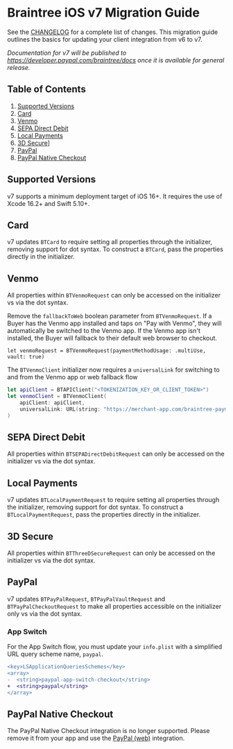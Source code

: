 # Braintree iOS v7 Migration Guide

See the [CHANGELOG](/CHANGELOG.md) for a complete list of changes. This migration guide outlines the basics for updating your client integration from v6 to v7.

_Documentation for v7 will be published to https://developer.paypal.com/braintree/docs once it is available for general release._

## Table of Contents

1. [Supported Versions](#supported-versions)
1. [Card](#card)
1. [Venmo](#venmo)
1. [SEPA Direct Debit](#sepa-direct-debit)
1. [Local Payments](#local-payments)
1. [3D Secure](#3d-secure)]
1. [PayPal](#paypal)
1. [PayPal Native Checkout](#paypal-native-checkout)

## Supported Versions

v7 supports a minimum deployment target of iOS 16+. It requires the use of Xcode 16.2+ and Swift 5.10+.

## Card
v7 updates `BTCard` to require setting all properties through the initializer, removing support for dot syntax. To construct a `BTCard`, pass the properties directly in the initializer.

## Venmo
All properties within `BTVenmoRequest` can only be accessed on the initializer vs via the dot syntax.

Remove the `fallbackToWeb` boolean parameter from `BTVenmoRequest`. If a Buyer has the Venmo app installed and taps on "Pay with Venmo", they will automatically be switched to the Venmo app. If the Venmo app isn't installed, the Buyer will fallback to their default web browser to checkout.

```
let venmoRequest = BTVenmoRequest(paymentMethodUsage: .multiUse, vault: true)
```

The `BTVenmoClient` initializer now requires a `universalLink` for switching to and from the Venmo app or web fallback flow

```swift
let apiClient = BTAPIClient("<TOKENIZATION_KEY_OR_CLIENT_TOKEN>")
let venmoClient = BTVenmoClient(
    apiClient: apiClient, 
    universalLink: URL(string: "https://merchant-app.com/braintree-payments")! // merchant universal link
)
```

## SEPA Direct Debit
All properties within `BTSEPADirectDebitRequest` can only be accessed on the initializer vs via the dot syntax.

## Local Payments
v7 updates `BTLocalPaymentRequest` to require setting all properties through the initializer, removing support for dot syntax. To construct a `BTLocalPaymentRequest`, pass the properties directly in the initializer.

## 3D Secure
All properties within `BTThreeDSecureRequest` can only be accessed on the initializer vs via the dot syntax.

## PayPal

v7 updates `BTPayPalRequest`, `BTPayPalVaultRequest` and `BTPayPalCheckoutRequest` to make all properties accessible on the initializer only vs via the dot syntax.

### App Switch
For the App Switch flow, you must update your `info.plist` with a simplified URL query scheme name, `paypal`.

```diff
<key>LSApplicationQueriesSchemes</key>
<array>
-  <string>paypal-app-switch-checkout</string>
+  <string>paypal</string>
</array>
```

## PayPal Native Checkout
The PayPal Native Checkout integration is no longer supported. Please remove it from your app and 
use the [PayPal (web)](https://developer.paypal.com/braintree/docs/guides/paypal/overview/ios/v6) integration.

